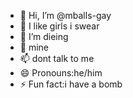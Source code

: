 - 👋 Hi, I’m @mballs-gay
- 👀 I like girls i swear
- 🌱 I’m dieing
- 💞️ mine
- 📫 dont talk to me
- 😄 Pronouns:he/him
- ⚡ Fun fact:i have a bomb

<!---
mballs-gay/mballs-gay is a ✨ special ✨ repository because its `README.md` (this file) appears on your GitHub profile.
You can click the Preview link to take a look at your changes.
--->
